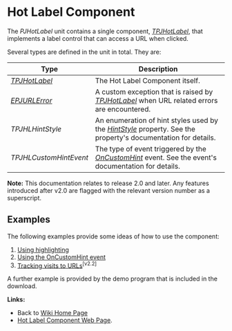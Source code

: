 # Hot Label Component #

The _PJHotLabel_ unit contains a single component, _[TPJHotLabel](TPJHotLabel.md)_, that implements a label control that can access a URL when clicked.

Several types are defined in the unit in total. They are:

| Type | Description |
| -------- | --------- |
| _[TPJHotLabel](TPJHotLabel.md)_ | The Hot Label Component itself. |
| _[EPJURLError](EPJURLError.md)_  | A custom exception that is raised by _[TPJHotLabel](TPJHotLabel.md)_ when URL related errors are encountered. |
| _TPJHLHintStyle_ | An enumeration of hint styles used by the _[HintStyle](TPJHotLabelHintStyle.md)_ property. See the property's documentation for details. |
| _TPJHLCustomHintEvent_ | The type of event triggered by the _[OnCustomHint](TPJHotLabelOnCustomHint.md)_ event. See the event's documentation for details. |

**Note:** This documentation relates to release 2.0 and later. Any features introduced after v2.0 are flagged with the relevant version number as a superscript.

## Examples ##

The following examples provide some ideas of how to use the component:

  1. [Using highlighting](HotLabelExample1.md)
  1. [Using the OnCustomHint event](HotLabelExample2.md)
  1. [Tracking visits to URLs](HotLabelExample3.md)<sup>[v2.2]</sup>

A further example is provided by the demo program that is included in the download.

**Links:**

  * Back to [Wiki Home Page](Welcome.md)
  * [Hot Label Component Web Page](https://delphidabbler.com/software/hotlabel).